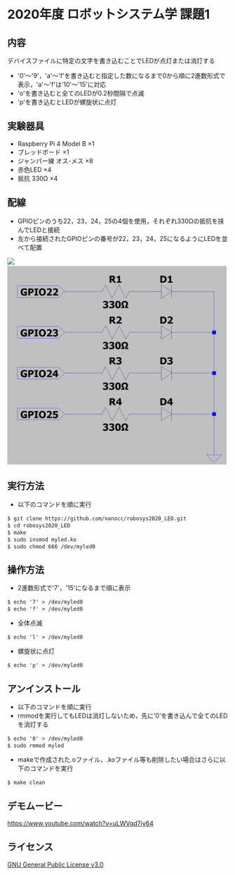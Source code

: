 # 2020年度 ロボットシステム学 課題1

## 内容
デバイスファイルに特定の文字を書き込むことでLEDが点灯または消灯する  
- '0'～'9'，'a'～'f'を書き込むと指定した数になるまで0から順に2進数形式で表示，'a'～'f'は'10'～'15'に対応  
- 'o'を書き込むと全てのLEDが0.2秒間隔で点滅  
- 'p'を書き込むとLEDが螺旋状に点灯  

## 実験器具
- Raspberry Pi 4 Model B ×1  
- ブレッドボード ×1  
- ジャンパー線 オス-メス ×8  
- 赤色LED ×4  
- 抵抗 330Ω ×4  

## 配線
- GPIOピンのうち22，23，24，25の4個を使用，それぞれ330Ωの抵抗を挟んでLEDと接続  
- 左から接続されたGPIOピンの番号が22，23，24，25になるようにLEDを並べて配置
<img src="./images/img.jpeg" width="500">
<img src="./images/wiring.png" width="500">

## 実行方法

- 以下のコマンドを順に実行
```
$ git clone https://github.com/nanocc/robosys2020_LED.git
$ cd robosys2020_LED
$ make
$ sudo insmod myled.ko
$ sudo chmod 666 /dev/myled0
```

## 操作方法

- 2進数形式で'7'，'15'になるまで順に表示
```
$ echo '7' > /dev/myled0
$ echo 'f' > /dev/myled0
```

- 全体点滅
```
$ echo 'l' > /dev/myled0
```

- 螺旋状に点灯
```
$ echo 'p' > /dev/myled0
```

## アンインストール

- 以下のコマンドを順に実行
- rmmodを実行してもLEDは消灯しないため，先に'0'を書き込んで全てのLEDを消灯する
```
$ echo '0' > /dev/myled0
$ sudo rmmod myled
```

- makeで作成された.oファイル，.koファイル等も削除したい場合はさらに以下のコマンドを実行
```
$ make clean
```

## デモムービー
https://www.youtube.com/watch?v=uLWVqd7iy64

## ライセンス
[GNU General Public License v3.0](https://github.com/nanocc/robosys2020_myLED/blob/main/COPYING)
